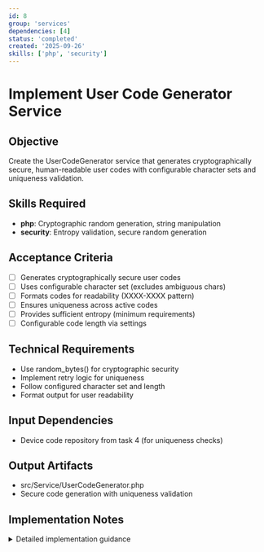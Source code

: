 ```yaml
---
id: 8
group: 'services'
dependencies: [4]
status: 'completed'
created: '2025-09-26'
skills: ['php', 'security']
---
```


# Implement User Code Generator Service

## Objective

Create the UserCodeGenerator service that generates cryptographically secure, human-readable user codes with configurable character sets and uniqueness validation.

## Skills Required

- **php**: Cryptographic random generation, string manipulation
- **security**: Entropy validation, secure random generation

## Acceptance Criteria

- [ ] Generates cryptographically secure user codes
- [ ] Uses configurable character set (excludes ambiguous chars)
- [ ] Formats codes for readability (XXXX-XXXX pattern)
- [ ] Ensures uniqueness across active codes
- [ ] Provides sufficient entropy (minimum requirements)
- [ ] Configurable code length via settings

## Technical Requirements

- Use random_bytes() for cryptographic security
- Implement retry logic for uniqueness
- Follow configured character set and length
- Format output for user readability

## Input Dependencies

- Device code repository from task 4 (for uniqueness checks)

## Output Artifacts

- src/Service/UserCodeGenerator.php
- Secure code generation with uniqueness validation

## Implementation Notes

<details>
<summary>Detailed implementation guidance</summary>

**Service structure:**

```php
class UserCodeGenerator {

  // Default charset excludes ambiguous characters (0, O, 1, I, l)
  private const DEFAULT_CHARSET = 'BCDFGHJKLMNPQRSTVWXYZ23456789';

  public function __construct(
    private ConfigFactoryInterface $configFactory,
    private DeviceCodeRepositoryInterface $deviceCodeRepository
  ) {}

  public function generateUserCode(): string {
    $config = $this->configFactory->get('simple_oauth_device_flow.settings');
    $length = $config->get('user_code_length') ?: 8;
    $charset = $config->get('user_code_charset') ?: self::DEFAULT_CHARSET;

    $maxAttempts = 10;
    for ($attempt = 0; $attempt < $maxAttempts; $attempt++) {
      $code = $this->generateRandomCode($length, $charset);
      $formatted = $this->formatCode($code);

      // Check uniqueness
      if (!$this->codeExists($formatted)) {
        return $formatted;
      }
    }

    throw new \RuntimeException('Unable to generate unique user code after maximum attempts');
  }

  private function generateRandomCode(int $length, string $charset): string {
    $charsetLength = strlen($charset);
    $code = '';

    // Generate random bytes
    $randomBytes = random_bytes($length);

    for ($i = 0; $i < $length; $i++) {
      $index = ord($randomBytes[$i]) % $charsetLength;
      $code .= $charset[$index];
    }

    return $code;
  }

  private function formatCode(string $code): string {
    // Format as XXXX-XXXX for 8-character codes
    if (strlen($code) === 8) {
      return substr($code, 0, 4) . '-' . substr($code, 4, 4);
    }

    // For other lengths, add hyphens every 4 characters
    return chunk_split($code, 4, '-');
  }

  private function codeExists(string $userCode): bool {
    // Check if code already exists in active device codes
    $existing = $this->deviceCodeRepository->getDeviceCodeEntityByUserCode($userCode);
    return $existing !== null;
  }

  public function validateCodeFormat(string $userCode): bool {
    // Remove formatting and validate
    $cleaned = str_replace('-', '', strtoupper($userCode));
    $config = $this->configFactory->get('simple_oauth_device_flow.settings');
    $length = $config->get('user_code_length') ?: 8;
    $charset = $config->get('user_code_charset') ?: self::DEFAULT_CHARSET;

    if (strlen($cleaned) !== $length) {
      return false;
    }

    // Check all characters are valid
    for ($i = 0; $i < strlen($cleaned); $i++) {
      if (strpos($charset, $cleaned[$i]) === false) {
        return false;
      }
    }

    return true;
  }
}
```

**Security considerations:**

- Use random_bytes() for cryptographic security
- Ensure minimum entropy (8+ characters with good charset)
- Implement uniqueness checks to prevent collisions
- Validate input format securely
- Log generation failures for monitoring

**Configuration integration:**

- Read user_code_length from config (default: 8)
- Read user_code_charset from config (default: no ambiguous chars)
- Support different formatting patterns
</details>
